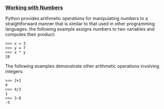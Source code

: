 ### [Working with Numbers](https://github.com/ehime/python-primers/blob/master/Basics/001-numerical.py)

Python provides arithmetic operations for manipulating numbers to a straightforward manner that is similar to that used in other programming languages.
the following example assigns numbers to two variables and computes their product:

    >>> x = 3
    >>> y = 7
    >>> x * y
    28

The following examples demonstrate other arithmetic operations involving integers:

    >>> 2+2
    4
    >>> 4/3
    1
    >>> 3-8
    -5